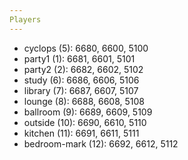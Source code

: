 ```yaml
---
Players
---
```

* cyclops (5): 6680, 6600, 5100
* party1 (1): 6681, 6601, 5101
* party2 (2): 6682, 6602, 5102
* study (6): 6686, 6606, 5106
* library (7): 6687, 6607, 5107
* lounge (8): 6688, 6608, 5108
* ballroom (9): 6689, 6609, 5109
* outside (10): 6690, 6610, 5110
* kitchen (11): 6691, 6611, 5111
* bedroom-mark (12): 6692, 6612, 5112
